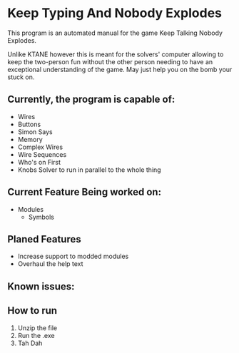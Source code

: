 # Keep Typing And Nobody Explodes

This program is an automated manual for the game Keep Talking Nobody Explodes.

Unlike KTANE however this is meant for the solvers' computer allowing to keep the two-person fun without the other
person needing to have an exceptional understanding of the game. May just help you on the bomb your stuck on.

## Currently, the program is capable of:

* Wires
* Buttons
* Simon Says
* Memory
* Complex Wires
* Wire Sequences
* Who's on First
* Knobs Solver to run in parallel to the whole thing

## Current Feature Being worked on:
* Modules
  * Symbols


## Planed Features

* Increase support to modded modules
* Overhaul the help text
## Known issues:

## How to run

1. Unzip the file
2. Run the .exe
3. Tah Dah
